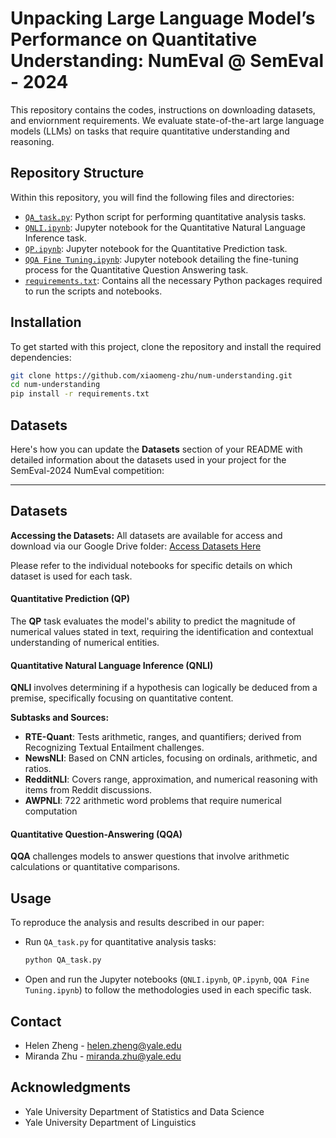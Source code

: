 # Unpacking Large Language Model’s Performance on Quantitative Understanding: NumEval @ SemEval - 2024

This repository contains the codes, instructions on downloading datasets, and enviornment requirements. We evaluate state-of-the-art large language models (LLMs) on tasks that require quantitative understanding and reasoning.

## Repository Structure

Within this repository, you will find the following files and directories:

- [`QA_task.py`](https://github.com/xiaomeng-zhu/num-understanding/blob/main/QA_task.py): Python script for performing quantitative analysis tasks.
- [`QNLI.ipynb`](https://github.com/xiaomeng-zhu/num-understanding/blob/main/QNLI.ipynb): Jupyter notebook for the Quantitative Natural Language Inference task.
- [`QP.ipynb`](https://github.com/xiaomeng-zhu/num-understanding/blob/main/QP.ipynb): Jupyter notebook for the Quantitative Prediction task.
- [`QQA Fine Tuning.ipynb`](https://github.com/xiaomeng-zhu/num-understanding/blob/main/QQA%20Fine%20Tuning.ipynb): Jupyter notebook detailing the fine-tuning process for the Quantitative Question Answering task.
- [`requirements.txt`](https://github.com/xiaomeng-zhu/num-understanding/blob/main/requirements.txt): Contains all the necessary Python packages required to run the scripts and notebooks.

## Installation

To get started with this project, clone the repository and install the required dependencies:

```bash
git clone https://github.com/xiaomeng-zhu/num-understanding.git
cd num-understanding
pip install -r requirements.txt
```
## Datasets

Here's how you can update the **Datasets** section of your README with detailed information about the datasets used in your project for the SemEval-2024 NumEval competition:

---

## Datasets

**Accessing the Datasets:**
All datasets are available for access and download via our Google Drive folder:
[Access Datasets Here](https://drive.google.com/drive/folders/10uQI2BZrtzaUejtdqNU9Sp1h0H9zhLUE)

Please refer to the individual notebooks for specific details on which dataset is used for each task.

#### Quantitative Prediction (QP)
The **QP** task evaluates the model's ability to predict the magnitude of numerical values stated in text, requiring the identification and contextual understanding of numerical entities.

#### Quantitative Natural Language Inference (QNLI)
**QNLI** involves determining if a hypothesis can logically be deduced from a premise, specifically focusing on quantitative content.

**Subtasks and Sources:**
- **RTE-Quant**: Tests arithmetic, ranges, and quantifiers; derived from Recognizing Textual Entailment challenges.
- **NewsNLI**: Based on CNN articles, focusing on ordinals, arithmetic, and ratios.
- **RedditNLI**: Covers range, approximation, and numerical reasoning with items from Reddit discussions.
- **AWPNLI**: 722 arithmetic word problems that require numerical computation

#### Quantitative Question-Answering (QQA)
**QQA** challenges models to answer questions that involve arithmetic calculations or quantitative comparisons.

## Usage

To reproduce the analysis and results described in our paper:

- Run `QA_task.py` for quantitative analysis tasks:
  ```bash
  python QA_task.py
  ```
- Open and run the Jupyter notebooks (`QNLI.ipynb`, `QP.ipynb`, `QQA Fine Tuning.ipynb`) to follow the methodologies used in each specific task.

## Contact

- Helen Zheng - helen.zheng@yale.edu
- Miranda Zhu - miranda.zhu@yale.edu

## Acknowledgments

- Yale University Department of Statistics and Data Science
- Yale University Department of Linguistics

